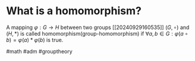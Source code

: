 # What is a homomorphism? 
A mapping $\varphi: G \to H$ between two groups [[20240929160535]] $(G,\circ)$ and $(H,*)$ is called homomorphism(group-homomorphism) if $\forall a,b \in G: \varphi(a\circ b) = \varphi(a) * \varphi(b)$ is true.

#math #adm #grouptheory
